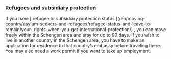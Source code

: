###  Refugees and subsidiary protection

If you have [ refugee or subsidiary protection status ](/en/moving-
country/asylum-seekers-and-refugees/refugee-status-and-leave-to-remain/your-
rights-when-you-get-international-protection/) , you can move freely within
the Schengen area and stay for up to 90 days. If you wish to live in another
country in the Schengen area, you have to make an application for residence to
that country’s embassy before traveling there. You may also need a work permit
if you want to take up employment.
